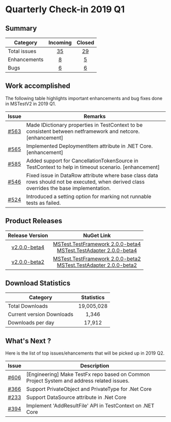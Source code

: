# Quarterly Check-in 2019 Q1

## Summary

|Category| Incoming | Closed |
| --- | :---: |  :---: | 
| Total issues | [35](https://github.com/Microsoft/testfx/issues?utf8=%E2%9C%93&q=is%3Aissue+created%3A2019-01-01..2019-03-31) | [29](https://github.com/Microsoft/testfx/issues?utf8=%E2%9C%93&q=is%3Aissue+closed%3A2019-01-01..2019-03-31) |
| Enhancements | [8](https://github.com/Microsoft/testfx/issues?utf8=%E2%9C%93&q=is%3Aissue+created%3A2019-01-01..2019-03-31+label%3Aenhancement) | [5](https://github.com/Microsoft/testfx/issues?utf8=%E2%9C%93&q=is%3Aissue+closed%3A2019-01-01..2019-04-24+label%3Aenhancement) |
| Bugs | [6](https://github.com/Microsoft/testfx/issues?utf8=%E2%9C%93&q=is%3Aissue+closed%3A2019-01-01..2019-03-31+label%3Abug) | [6](https://github.com/Microsoft/testfx/issues?utf8=%E2%9C%93&q=is%3Aissue+created%3A2019-01-01..2019-03-31+label%3Abug) |

## Work accomplished

The following table highlights important enhancements and bug fixes done in MSTestV2 in 2019 Q1.

| Issue | Remarks  |
| --- | -- |
| [#563](https://github.com/Microsoft/testfx/pull/563) | Made IDictionary properties in TestContext to be consistent between netframework and netcore. [enhancement] |
| [#565](https://github.com/Microsoft/testfx/pull/565) | Implemented DeploymentItem attribute in .NET Core. [enhancement] |
| [#585](https://github.com/Microsoft/testfx/pull/585) | Added support for CancellationTokenSource in TestContext to help in timeout scenario. [enhancement] |
| [#546](https://github.com/Microsoft/testfx/pull/546) | Fixed issue in DataRow attribute where base class data rows should not be executed, when derived class overrides the base implementation. |
| [#524](https://github.com/Microsoft/testfx/pull/524) | Introduced a setting option for marking not runnable tests as failed. |


## Product Releases

| Release Version | NuGet Link  |
| :---:   | :-: |
| [v2.0.0-beta4](https://github.com/Microsoft/testfx/releases/tag/v2.0.0-beta4) |   [MSTest.TestFramework 2.0.0-beta4](https://www.nuget.org/packages/MSTest.TestFramework/2.0.0-beta4) <br> [MSTest.TestAdapter 2.0.0-beta4](https://www.nuget.org/packages/MSTest.TestAdapter/2.0.0-beta4)|
| [v2.0.0-beta2](https://github.com/Microsoft/testfx/releases/tag/v2.0.0-beta2) |   [MSTest.TestFramework 2.0.0-beta2](https://www.nuget.org/packages/MSTest.TestFramework/2.0.0-beta2) <br> [MSTest.TestAdapter 2.0.0-beta2](https://www.nuget.org/packages/MSTest.TestAdapter/2.0.0-beta2)|

## Download Statistics

| Category | Statistics |
| --- | :---: |
| Total Downloads | 19,005,028 |
| Current version Downloads | 1,346 |
| Downloads per day | 17,912 |


## What's Next ?
Here is the list of top issues/ehancements that will be picked up in 2019 Q2.

| Issue | Description  |
| ---- | ---- |
| [#606](https://github.com/Microsoft/testfx/issues/606)   | [Engineering] Make TestFx repo based on Common Project System and address related issues. | 
| [#366](https://github.com/Microsoft/testfx/issues/366)   | Support PrivateObject and PrivateType for .Net Core |
| [#233](https://github.com/Microsoft/testfx/issues/233)   | Support DataSource attribute in .Net Core |
| [#394](https://github.com/Microsoft/testfx/issues/394)   | Implement 'AddResultFile' API in TestContext on .NET Core | 
